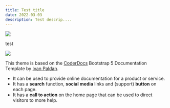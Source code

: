 ```yaml
---
title: Test title
date: 2022-03-03
description: Test descrip....
---
```


![](https://source.unsplash.com/random)

test

![](https://source.unsplash.com/random)

This theme is based on the [CoderDocs](https://themes.3rdwavemedia.com/demo/bs5/coderdocs/index.html) Bootstrap 5 Documentation Template by [Ivan Paldan](https://responsive.sk/).

- It can be used to provide online documentation for a product or service.
- It has a **search** function, **social media** links and (support) **button** on each page.
- It has a **call to action** on the home page that can be used to direct visitors to more help.
